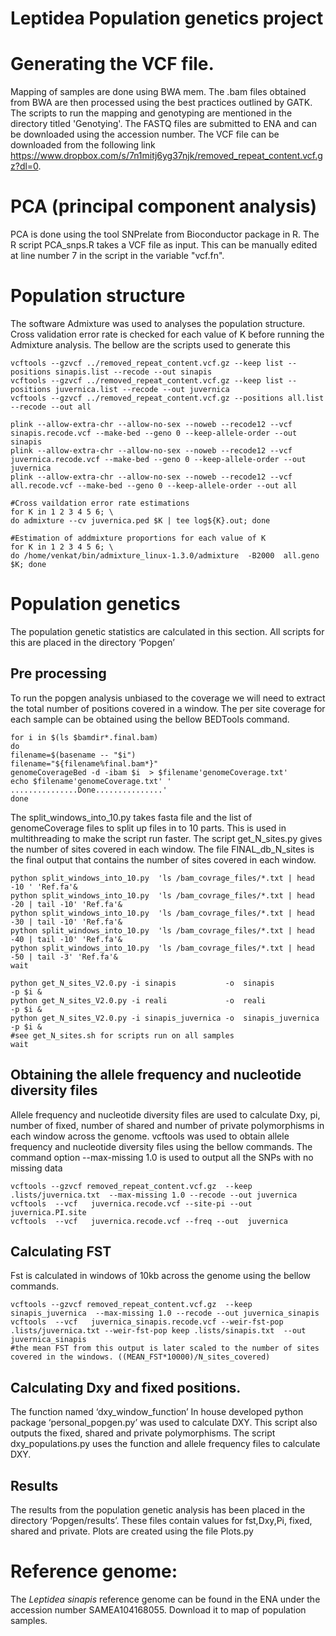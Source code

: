 # Leptidea Population genetics project
# Generating the VCF file.
Mapping of samples are done using BWA mem. The .bam files obtained from BWA are then processed using the best practices outlined by GATK. The scripts to run the mapping and genotyping are mentioned in the directory titled 'Genotying'. The FASTQ files are submitted to ENA and can be downloaded using the accession number. The VCF file can be downloaded from the following link https://www.dropbox.com/s/7n1mitj6yg37njk/removed_repeat_content.vcf.gz?dl=0. 

# PCA (principal component analysis)
PCA is done using the tool SNPrelate from Bioconductor package in R. The R script PCA_snps.R takes a VCF file as input. This can be manually edited at line number 7 in the script in the variable "vcf.fn". 
# Population structure
The software Admixture was used to analyses the population structure. Cross validation error rate is checked for each value of K before running the Admixture analysis. The bellow are the scripts used to generate this
```
vcftools --gzvcf ../removed_repeat_content.vcf.gz --keep list --positions sinapis.list --recode --out sinapis
vcftools --gzvcf ../removed_repeat_content.vcf.gz --keep list --positions juvernica.list --recode --out juvernica 
vcftools --gzvcf ../removed_repeat_content.vcf.gz --positions all.list --recode --out all

plink --allow-extra-chr --allow-no-sex --noweb --recode12 --vcf sinapis.recode.vcf --make-bed --geno 0 --keep-allele-order --out sinapis
plink --allow-extra-chr --allow-no-sex --noweb --recode12 --vcf juvernica.recode.vcf --make-bed --geno 0 --keep-allele-order --out juvernica
plink --allow-extra-chr --allow-no-sex --noweb --recode12 --vcf all.recode.vcf --make-bed --geno 0 --keep-allele-order --out all

#Cross vaildation error rate estimations
for K in 1 2 3 4 5 6; \
do admixture --cv juvernica.ped $K | tee log${K}.out; done

#Estimation of addmixture proportions for each value of K
for K in 1 2 3 4 5 6; \
do /home/venkat/bin/admixture_linux-1.3.0/admixture  -B2000  all.geno $K; done

```

# Population genetics
The population genetic statistics are calculated in this section.  All scripts for this are placed in the directory ‘Popgen’
## Pre processing 
To run the popgen analysis unbiased to the coverage we will need to extract the total number of positions covered in a window. The per site coverage for each sample can be obtained using the bellow BEDTools command. 
```
for i in $(ls $bamdir*.final.bam)
do
filename=$(basename -- "$i")
filename="${filename%final.bam*}"
genomeCoverageBed -d -ibam $i  > $filename'genomeCoverage.txt'
echo $filename'genomeCoverage.txt' ' ...............Done...............'
done
```
The split_windows_into_10.py takes fasta file and the list of genomeCoverage files to split up files in to 10 parts. This is used in multithreading to make the script run faster. The script get_N_sites.py gives the number of sites covered in each window. The file FINAL_db_N_sites is the final output that contains the number of sites covered in each window.
```
python split_windows_into_10.py  'ls /bam_covrage_files/*.txt | head -10 ' 'Ref.fa'&
python split_windows_into_10.py  'ls /bam_covrage_files/*.txt | head -20 | tail -10' 'Ref.fa'&
python split_windows_into_10.py  'ls /bam_covrage_files/*.txt | head -30 | tail -10' 'Ref.fa'&
python split_windows_into_10.py  'ls /bam_covrage_files/*.txt | head -40 | tail -10' 'Ref.fa'&
python split_windows_into_10.py  'ls /bam_covrage_files/*.txt | head -50 | tail -3' 'Ref.fa'&
wait 

python get_N_sites_V2.0.py -i sinapis           -o  sinapis        	  -p $i &
python get_N_sites_V2.0.py -i reali             -o  reali        	  -p $i &
python get_N_sites_V2.0.py -i sinapis_juvernica -o  sinapis_juvernica -p $i &
#see get_N_sites.sh for scripts run on all samples
wait
```
## Obtaining the allele frequency and nucleotide diversity files
Allele frequency and nucleotide diversity files are used to calculate Dxy, pi, number of fixed, number of shared and number of private polymorphisms in each window across the genome. vcftools was used to obtain allele frequency and nucleotide diversity files using the bellow commands. The command option --max-missing 1.0 is used to output all the SNPs with no missing data
```
vcftools --gzvcf removed_repeat_content.vcf.gz  --keep .lists/juvernica.txt  --max-missing 1.0 --recode --out juvernica
vcftools  --vcf   juvernica.recode.vcf --site-pi --out juvernica.PI.site	
vcftools  --vcf   juvernica.recode.vcf --freq --out  juvernica
```
## Calculating FST
Fst is calculated in windows of 10kb across the genome using the bellow commands. 
```
vcftools --gzvcf removed_repeat_content.vcf.gz  --keep sinapis_juvernica  --max-missing 1.0 --recode --out juvernica_sinapis
vcftools  --vcf   juvernica_sinapis.recode.vcf --weir-fst-pop .lists/juvernica.txt --weir-fst-pop keep .lists/sinapis.txt  --out juvernica_sinapis	
#the mean FST from this output is later scaled to the number of sites covered in the windows. ((MEAN_FST*10000)/N_sites_covered)
```
## Calculating Dxy and fixed positions. 
The function named ‘dxy_window_function’ In house developed python package ‘personal_popgen.py’ was used to calculate DXY. This script also outputs the fixed, shared and private polymorphisms. The script dxy_populations.py uses the function and allele frequency files to calculate DXY. 
## Results
The results from the population genetic analysis has been placed in the directory ‘Popgen/results’. These files contain values for fst,Dxy,Pi, fixed, shared and private. Plots are created using the file Plots.py
# Reference genome:
The *Leptidea sinapis* reference genome can be found in the ENA under the accession number SAMEA104168055. Download it to map of population samples. 


